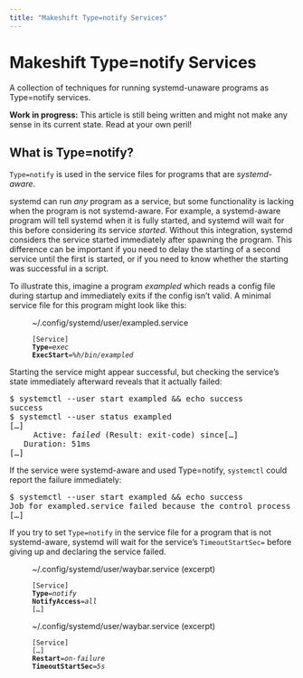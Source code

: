 ```yaml
---
title: "Makeshift Type=notify Services"
---
```


# Makeshift Type=notify Services

A collection of techniques for running systemd-unaware programs as Type=notify services.

<aside class=important>

**Work in progress:** This article is still being written and might not make any sense in its
current state. Read at your own peril!

</aside>

## What is Type=notify?

`Type=notify` is used in the service files for programs that are *systemd-aware*.

systemd can run *any* program as a service, but some functionality is lacking when the program is
not systemd-aware. For example, a systemd-aware program will tell systemd when it is fully started,
and systemd will wait for this before considering its service *started*. Without this integration,
systemd considers the service started immediately after spawning the program. This difference can
be important if you need to delay the starting of a second service until the first is started, or if
you need to know whether the starting was successful in a script.

<aside>

To illustrate this, imagine a program *exampled* which reads a config file during startup and
immediately exits if the config isn’t valid. A minimal service file for this program might look
like this:

<figure class=fullwidth>
<figcaption><l-icon name=file>~/.config/systemd/user/exampled.service</l-icon></figcaption>
<pre><code>[Service]
<b>Type</b>=<i>exec</i>
<b>ExecStart</b>=<i><span class=placeholder>%h</span>/bin/exampled</i>
</code></pre>
</figure>

Starting the service might appear successful, but checking the service’s state immediately afterward reveals that it actually failed:

<pre><samp><span class=prompt>$</span> <kbd>systemctl --user start exampled && echo success</kbd>
success
<span class=prompt>$</span> <kbd>systemctl --user status exampled</kbd>
<span class=abridged>[…]</span>
     Active: <em class=fg-red>failed</em> (Result: exit-code) since<span class=abridged>[…]</span>
   Duration: 51ms
<span class=abridged>[…]</span>
</samp></pre>

If the service were systemd-aware and used Type=notify, `systemctl` could report the failure immediately:

<pre><samp><span class=prompt>$</span> <kbd>systemctl --user start exampled && echo success</kbd>
Job for exampled.service failed because the control process exited with error code.
<span class=abridged>[…]</span>
</samp></pre>

</aside>

If you try to set `Type=notify` in the service file for a program that is not systemd-aware, systemd will wait for the service’s `TimeoutStartSec=` before giving up and declaring the service failed.

<figure class=fullwidth>
<figcaption><l-icon name=file-partial>~/.config/systemd/user/waybar.service</l-icon> <span class=excerpt>(excerpt)</span></figcaption>
<pre><code>[Service]
<b>Type</b>=<i>notify</i>
<b>NotifyAccess</b>=<i>all</i>
<span class=abridged>[…]</span>
</code></pre>
</figure>

<figure class=fullwidth>
<figcaption><l-icon name=file-partial>~/.config/systemd/user/waybar.service</l-icon> <span class=excerpt>(excerpt)</span></figcaption>
<pre><code>[Service]
<span class=abridged>[…]</span>
<b>Restart</b>=<i>on-failure</i>
<b>TimeoutStartSec</b>=<i>5s</i>
</code></pre>
</figure>
